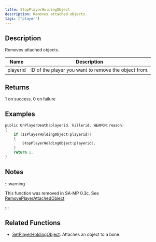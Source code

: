 ```yaml
---
title: StopPlayerHoldingObject
description: Removes attached objects.
tags: ["player"]
---
```


## Description

Removes attached objects.

| Name     | Description                                          |
| -------- | ---------------------------------------------------- |
| playerid | ID of the player you want to remove the object from. |

## Returns

1 on success, 0 on failure

## Examples

```c
public OnPlayerDeath(playerid, killerid, WEAPON:reason)
{
    if (IsPlayerHoldingObject(playerid))
    {
        StopPlayerHoldingObject(playerid);
    }
    return 1;
}
```

## Notes

:::warning

This function was removed in SA-MP 0.3c. See [RemovePlayerAttachedObject](RemovePlayerAttachedObject)

:::

## Related Functions

- [SetPlayerHoldingObject](SetPlayerHoldingObject): Attaches an object to a bone.

